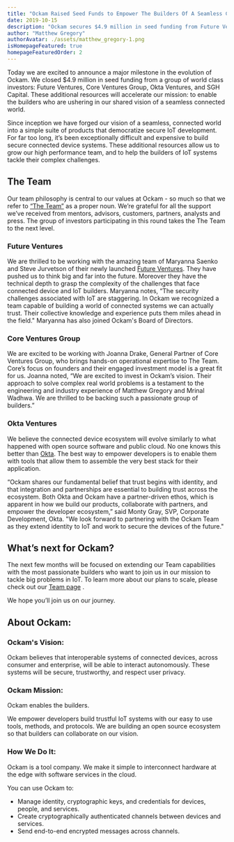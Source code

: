 ```yaml
---
title: "Ockam Raised Seed Funds to Empower The Builders Of A Seamless Connected Future."
date: 2019-10-15
description: "Ockam secures $4.9 million in seed funding from Future Ventures, Core Venture Group, Okta Ventures and others."
author: "Matthew Gregory"
authorAvatar: ./assets/matthew_gregory-1.png
isHomepageFeatured: true
homepageFeaturedOrder: 2
---
```

Today we are excited to announce a major milestone in the evolution of Ockam. We closed $4.9 million in seed funding from a group of world class investors: Future Ventures, Core Ventures Group, Okta Ventures, and SGH Capital. These additional resources will accelerate our mission: to enable the builders who are ushering in our shared vision of a seamless connected world.

Since inception we have forged our vision of a seamless, connected world into a simple suite of products that democratize secure IoT development. For far too long, it’s been exceptionally difficult and expensive to build secure connected device systems. These additional resources allow us to grow our high performance team, and to help the builders of IoT systems tackle their complex challenges.

## The Team

Our team philosophy is central to our values at Ockam - so much so that we refer to [“The Team”](https://www.ockam.io/team) as a proper noun. We’re grateful for all the support we’ve received from mentors, advisors, customers, partners, analysts and press. The group of investors participating in this round takes the The Team to the next level.

### Future Ventures

We are thrilled to be working with the amazing team of Maryanna Saenko and Steve Jurvetson of their newly launched [Future Ventures](https://future.ventures/). They have pushed us to think big and far into the future. Moreover they have the technical depth to grasp the complexity of the challenges that face connected device and IoT builders. Maryanna notes, “The security challenges associated with IoT are staggering. In Ockam we recognized a team capable of building a world of connected systems we can actually trust. Their collective knowledge and experience puts them miles ahead in the field." Maryanna has also joined Ockam's Board of Directors.

### Core Ventures Group

We are excited to be working with Joanna Drake, General Partner of Core Ventures Group, who brings hands-on operational expertise to The Team. Core’s focus on founders and their engaged investment model is a great fit for us. Joanna noted, “We are excited to invest in Ockam’s vision. Their approach to solve complex real world problems is a testament to the engineering and industry experience of Matthew Gregory and Mrinal Wadhwa. We are thrilled to be backing such a passionate group of builders.”

### Okta Ventures

We believe the connected device ecosystem will evolve similarly to what happened with open source software and public cloud. No one knows this better than [Okta](https://www.okta.com/). The best way to empower developers is to enable them with tools that allow them to assemble the very best stack for their application.

“Ockam shares our fundamental belief that trust begins with identity, and that integration and partnerships are essential to building trust across the ecosystem. Both Okta and Ockam have a partner-driven ethos, which is apparent in how we build our products, collaborate with partners, and empower the developer ecosystem,” said Monty Gray, SVP, Corporate Development, Okta. "We look forward to partnering with the Ockam Team as they extend identity to IoT and work to secure the devices of the future."

## What’s next for Ockam?

The next few months will be focused on extending our Team capabilities with the most passionate builders who want to join us in our mission to tackle big problems in IoT. To learn more about our plans to scale, please check out our [Team page](/team) .

We hope you’ll join us on our journey.

## About Ockam:

### Ockam's Vision:

Ockam believes that interoperable systems of connected devices, across consumer and enterprise, will be able to interact autonomously. These systems will be secure, trustworthy, and respect user privacy.

### Ockam Mission:

Ockam enables the builders.

We empower developers build trustful IoT systems with our easy to use tools, methods, and protocols. We are building an open source ecosystem so that builders can collaborate on our vision.

### How We Do It:

Ockam is a tool company. We make it simple to interconnect hardware at the edge with software services in the cloud.

You can use Ockam to:

* Manage identity, cryptographic keys, and credentials for devices, people, and services.
* Create cryptographically authenticated channels between devices and services.
* Send end-to-end encrypted messages across channels.

